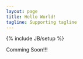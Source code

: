```yaml
---
layout: page
title: Hello World!
tagline: Supporting tagline
---
```

{% include JB/setup %}

Comming Soon!!!
